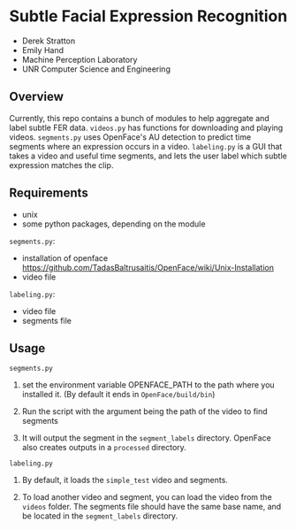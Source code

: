 # Subtle Facial Expression Recognition

* Derek Stratton
* Emily Hand
* Machine Perception Laboratory
* UNR Computer Science and Engineering

## Overview

Currently, this repo contains a bunch of modules to help aggregate
and label subtle FER data. `videos.py` has functions for downloading
and playing videos. `segments.py` uses OpenFace's AU detection to 
predict time segments where an expression occurs in a video. 
`labeling.py` is a  GUI that takes a video and useful time segments, 
and lets the user label which subtle expression matches the clip.

## Requirements

* unix
* some python packages, depending on the module

`segments.py`:
* installation of openface
  https://github.com/TadasBaltrusaitis/OpenFace/wiki/Unix-Installation
* video file

`labeling.py`:
* video file
* segments file

## Usage

`segments.py`

1. set the environment variable OPENFACE_PATH to the path where you installed
it. (By default it ends in `OpenFace/build/bin`)
   
2. Run the script with the argument being the path of the video to find segments

3. It will output the segment in the `segment_labels` directory. OpenFace also
creates outputs in a `processed` directory. 

`labeling.py`

1. By default, it loads the `simple_test` video and segments. 

2. To load another video and segment, you can load the video from the `videos` folder.
The segments file should have the same base name, and be located in the `segment_labels` 
   directory.
